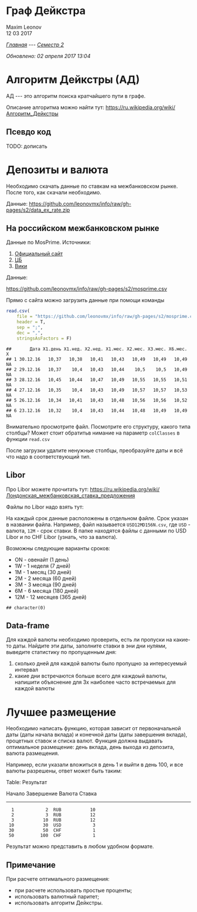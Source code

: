 # Граф Дейкстра
Maxim Leonov  
12 03 2017  

*[Главная](http://leonovmx.github.io/info/index.html) --- [Семестр 2](./index.html)*

*Обновлено: 02 апреля 2017 13:04*



# Алгоритм Дейкстры (АД)

АД --- это алгоритм поиска кратчайшего пути в графе. 

Описание алгоритма можно найти тут: https://ru.wikipedia.org/wiki/Алгоритм_Дейкстры

## Псевдо код

TODO: дописать

# Депозиты и валюта

Необходимо скачать данные по ставкам на межбанковском рынке. 
После того, как скачали необходимо.

Данные: https://github.com/leonovmx/info/raw/gh-pages/s2/data_ex_rate.zip

## На российском межбанковском рынке

Данные по MosPrime.
Источники: 

1) [Официальный сайт](http://www.mosprime.com/)
2) [ЦБ](http://www.cbr.ru/hd_base/default.aspx?prtid=mosprime)
3) [Вики](https://ru.wikipedia.org/wiki/MosPrime_Rate)

Данные:

https://github.com/leonovmx/info/raw/gh-pages/s2/mosprime.csv

Прямо с сайта можно загрузить данные при помощи команды 


```r
read.csv(
    file = "https://github.com/leonovmx/info/raw/gh-pages/s2/mosprime.csv",
    header = T, 
    sep = ";", 
    dec = ",", 
    stringsAsFactors = F)
```




```
##       Дата X1.день X1.нед. X2.нед. X1.мес. X2.мес. X3.мес. X6.мес.  X
## 1 30.12.16   10,37   10,38   10,41   10,43   10,49   10,49   10,49 NA
## 2 29.12.16   10,37    10,4   10,43   10,44    10,5    10,5   10,49 NA
## 3 28.12.16   10,45   10,44   10,47   10,49   10,55   10,55   10,51 NA
## 4 27.12.16   10,35    10,4   10,43   10,49   10,57   10,57   10,53 NA
## 5 26.12.16   10,34   10,41   10,43   10,48   10,56   10,56   10,52 NA
## 6 23.12.16   10,32    10,4   10,43   10,44   10,48   10,49   10,49 NA
```

Внимательно просмотрите файл. Посмотрите его структуру, какого типа столбцы?
Может стоит обратитьв нимание на параметр `colClasses` в функции `read.csv`

После загрузки удалите ненужные столбцы, преобразуйте даты и всё что надо в соответствующий тип. 

## Libor

Про Libor можете прочитать тут:
https://ru.wikipedia.org/wiki/Лондонская_межбанковская_ставка_предложения

Файлы по Libor надо взять тут: 

На каждый срок данные расположены в отдельном файле. Срок указан в названии файла.
Например, файл называется `USD12MD156N.csv`, где `USD` - валюта, `12M` - срок ставки.
В папке находятся файлы с данными по USD Libor и по CHF Libor (узнать, что за валюта).

Возможны следующие варианты сроков:

- ON - овенайт (1 день)
- 1W - 1 неделя (7 дней)
- 1M - 1 месяц (30 дней)
- 2M - 2 месяца (60 дней)
- 3M - 3 месяца (90 дней)
- 6M - 6 месяца (180 дней)
- 12M - 12 месяцев (365 дней)


```
## character(0)
```

## Data-frame

Для каждой валюты необходимо проверить, есть ли пропуски на какие-то даты. 
Найдите эти даты, заполните ставки в эни дни нулями, выведите статистику 
по пропущенным дня:

1) сколько дней для каждой валюты было пропущно за интересуемый интервал
2) какие дни встречаются больше всего для каждоый валюты, напишити 
объяснение для 3х наиболее часто встречаемых для каждой валюты

# Лучшее размещение

Необходимо написать функцию, которая зависит от первоначальной даты (даты 
начала вклада) и конечной даты (даты завершения вклада), 
процетных ставок и списка валют. Функция 
должна выдавать оптимальное размещение: день вклада, 
день выхода из депозита, валюта размещения.

Например, если указали вложиться в день 1 и выйти в день 100, и все валюты
разрешены, ответ может быть таким: 


Table: Результат

 Начало   Завершение  Валюта    Ставка
-------  -----------  -------  -------
      1            2  RUB           10
      2            3  RUB           12
      3           10  RUB           12
     10           30  USD            3
     30           50  CHF            1
     50          100  CHF            1

Результат можно представить в любом удобном формате. 

## Примечание

При расчете оптимального размещения:

- при расчете использовать простые проценты;
- использовать валютный паритет;
- использовать алгоритм Дейкстры.
